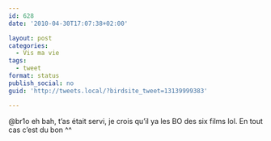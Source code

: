 ```yaml
---
id: 628
date: '2010-04-30T17:07:38+02:00'

layout: post
categories:
  - Vis ma vie
tags:
  - tweet
format: status
publish_social: no
guid: 'http://tweets.local/?birdsite_tweet=13139999383'

---
```


@br1o eh bah, t’as était servi, je crois qu’il ya les BO des six films lol. En tout cas c’est du bon ^^